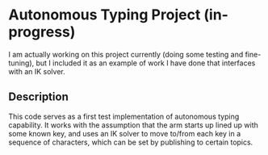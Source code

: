 # Autonomous Typing Project (in-progress)

I am actually working on this project currently (doing some testing and fine-tuning), but I included
it as an example of work I have done that interfaces with an IK solver.

## Description
This code serves as a first test implementation of autonomous typing capability. It works with the assumption
that the arm starts up lined up with some known key, and uses an IK solver to move to/from each key in a sequence of 
characters, which can be set by publishing to certain topics.